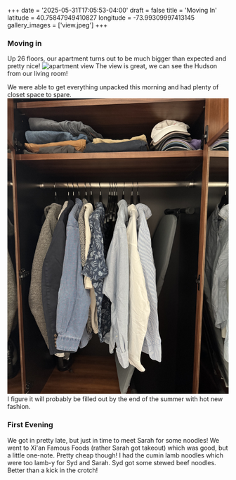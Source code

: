 +++
date = '2025-05-31T17:05:53-04:00'
draft = false
title = 'Moving In'
latitude = 40.75847949410827
longitude = -73.99309997413145
gallery_images = ['view.jpeg']
+++

### Moving in
Up 26 floors, our apartment turns out to be much bigger than expected and pretty nice! ![apartment view](view.jpeg)
The view is great, we can see the Hudson from our living room! 

We were able to get everything unpacked this morning and had plenty of closet space to spare. ![closet](closet.jpeg)
I figure it will probably be filled out by the end of the summer with hot new fashion.

### First Evening
We got in pretty late, but just in time to meet Sarah for some noodles! We went to Xi'an Famous Foods (rather Sarah got takeout) which was good, but a little one-note. Pretty cheap though! I had the cumin lamb noodles which were too lamb-y for Syd and Sarah. Syd got some stewed beef noodles. Better than a kick in the crotch!
